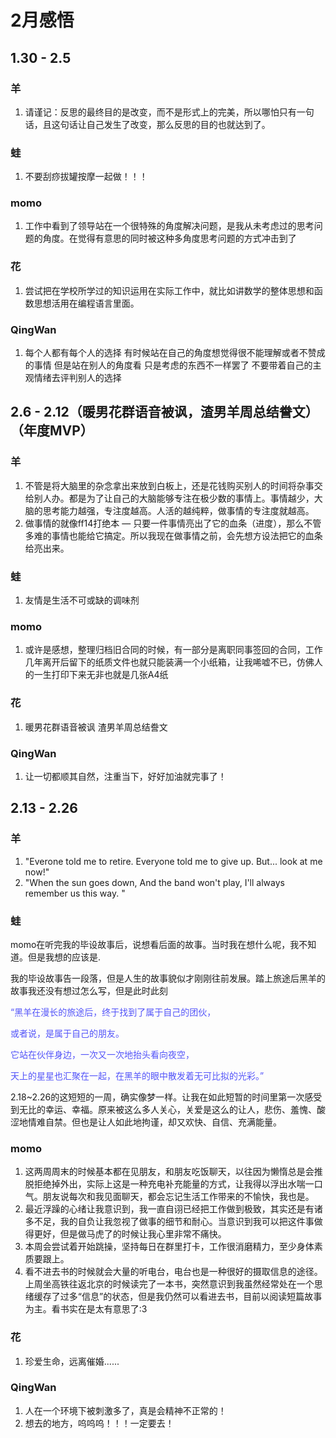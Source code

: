 # 2月感悟
## 1.30 - 2.5
### 羊
1. 请谨记：反思的最终目的是改变，而不是形式上的完美，所以哪怕只有一句话，且这句话让自己发生了改变，那么反思的目的也就达到了。

### 蛙
1. 不要刮痧拔罐按摩一起做！！！

### momo
1. 工作中看到了领导站在一个很特殊的角度解决问题，是我从未考虑过的思考问题的角度。在觉得有意思的同时被这种多角度思考问题的方式冲击到了

### 花
1. 尝试把在学校所学过的知识运用在实际工作中，就比如讲数学的整体思想和函数思想活用在编程语言里面。

### QingWan
1. 每个人都有每个人的选择  有时候站在自己的角度想觉得很不能理解或者不赞成的事情 但是站在别人的角度看 只是考虑的东西不一样罢了 不要带着自己的主观情绪去评判别人的选择

## 2.6 - 2.12（暖男花群语音被讽，渣男羊周总结誊文）（年度MVP）

### 羊
1. 不管是将大脑里的杂念拿出来放到白板上，还是花钱购买别人的时间将杂事交给别人办。都是为了让自己的大脑能够专注在极少数的事情上。事情越少，大脑的思考能力越强，专注度越高。人活的越纯粹，做事情的专注度就越高。
2. 做事情的就像ff14打绝本 — 只要一件事情亮出了它的血条（进度），那么不管多难的事情也能给它搞定。所以我现在做事情之前，会先想方设法把它的血条给亮出来。

### 蛙
1. 友情是生活不可或缺的调味剂

### momo
1. 或许是感想，整理归档旧合同的时候，有一部分是离职同事签回的合同，工作几年离开后留下的纸质文件也就只能装满一个小纸箱，让我唏嘘不已，仿佛人的一生打印下来无非也就是几张A4纸

### 花
1. 暖男花群语音被讽 渣男羊周总结誊文

### QingWan
1. 让一切都顺其自然，注重当下，好好加油就完事了！

## 2.13 - 2.26
### 羊
1. "Everone told me to retire. Everyone told me to give up. But... look at me now!"
2. "When the sun goes down, And the band won't play, I'll always remember us this way. "

### 蛙
momo在听完我的毕设故事后，说想看后面的故事。当时我在想什么呢，我不知道。但是我想的应该是.

我的毕设故事告一段落，但是人生的故事貌似才刚刚往前发展。踏上旅途后黑羊的故事我还没有想过怎么写，但是此时此刻

<font color=#5354F9>“黑羊在漫长的旅途后，终于找到了属于自己的团伙，</font>

<font color=#5354F9>或者说，是属于自己的朋友。</font>

<font color=#5354F9>它站在伙伴身边，一次又一次地抬头看向夜空，</font>

<font color=#5354F9>天上的星星也汇聚在一起，在黑羊的眼中散发着无可比拟的光彩。”</font>

2.18~2.26的这短短的一周，确实像梦一样。让我在如此短暂的时间里第一次感受到无比的幸运、幸福。原来被这么多人关心，关爱是这么的让人，悲伤、羞愧、酸涩地情难自禁。但也是让人如此地拘谨，却又欢快、自信、充满能量。


### momo
1. 这两周周末的时候基本都在见朋友，和朋友吃饭聊天，以往因为懒惰总是会推脱拒绝掉外出，实际上这是一种充电补充能量的方式，让我得以浮出水喘一口气。朋友说每次和我见面聊天，都会忘记生活工作带来的不愉快，我也是。
2. 最近浮躁的心绪让我意识到，我一直自诩已经把工作做到极致，其实还是有诸多不足，我的自负让我忽视了做事的细节和耐心。当意识到我可以把这件事做得更好，但是做马虎了的时候让我心里非常不痛快。
3. 本周会尝试着开始跳操，坚持每日在群里打卡，工作很消磨精力，至少身体素质要跟上。
4. 看不进去书的时候就会大量的听电台，电台也是一种很好的摄取信息的途径。上周坐高铁往返北京的时候读完了一本书，突然意识到我虽然经常处在一个思绪缓存了过多“信息”的状态，但是我仍然可以看进去书，目前以阅读短篇故事为主。看书实在是太有意思了:3

### 花
1. 珍爱生命，远离催婚......

### QingWan
1. 人在一个环境下被刺激多了，真是会精神不正常的！
2. 想去的地方，呜呜呜！！！一定要去！
